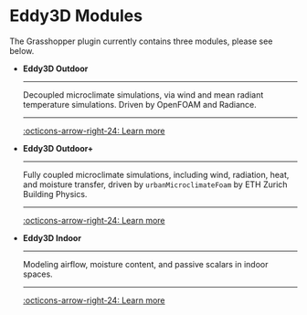 # Eddy3D Modules

The Grasshopper plugin currently contains three modules, please see below.

<div class="grid cards" markdown>

- __Eddy3D Outdoor__

    ---

    Decoupled microclimate simulations, via wind and mean radiant temperature simulations. Driven by OpenFOAM and Radiance.

    ---

    [:octicons-arrow-right-24: Learn more](https://docs.eddy3d.com/outdoor/)

- __Eddy3D Outdoor+__

    ---

    Fully coupled microclimate simulations, including wind, radiation, heat, and moisture transfer, driven by `urbanMicroclimateFoam` by ETH Zurich Building Physics.

    ---

    [:octicons-arrow-right-24: Learn more](https://docs.eddy3d.com/outdoorplus/)

- __Eddy3D Indoor__

    ---

    Modeling airflow, moisture content, and passive scalars in indoor spaces.

    ---

    [:octicons-arrow-right-24: Learn more](https://docs.eddy3d.com/indoor/)

</div>

<style>
    /* Application header should be static for the landing page */
    .md-header {
      position: initial;
    }
    /* Hide navigation */
    @media screen and (min-width: 76.25em) {
      .md-sidebar--primary {
        display: none;
      }
    }
      .md-content__button {
    display: none;
  }
</style>


